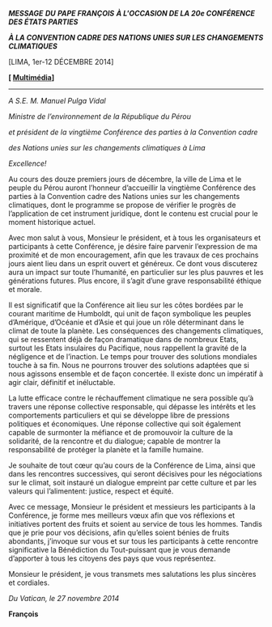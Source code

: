 ***MESSAGE*** ***DU*** ***PAPE FRANÇOIS*** ***À L'OCCASION DE LA 20e CONFÉRENCE DES ÉTATS PARTIES***

***À LA CONVENTION CADRE DES NATIONS UNIES SUR LES CHANGEMENTS CLIMATIQUES***

\[LIMA, 1er-12 DÉCEMBRE 2014\]

**\[ [Multimédia](http://w2.vatican.va/content/francesco/it/events/event.dir.html/content/vaticanevents/it/2014/12/11/letteralima.html)\]**

* * *

*A S.E. M. Manuel Pulga Vidal*

*Ministre de l’environnement de la République du Pérou*

*et président de la vingtième Conférence des parties à la Convention cadre*

*des Nations unies sur les changements climatiques à Lima*

*Excellence!*

Au cours des douze premiers jours de décembre, la ville de Lima et le peuple du Pérou auront l’honneur d’accueillir la vingtième Conférence des parties à la Convention cadre des Nations unies sur les changements climatiques, dont le programme se propose de vérifier le progrès de l’application de cet instrument juridique, dont le contenu est crucial pour le moment historique actuel.

Avec mon salut à vous, Monsieur le président, et à tous les organisateurs et participants à cette Conférence, je désire faire parvenir l’expression de ma proximité et de mon encouragement, afin que les travaux de ces prochains jours aient lieu dans un esprit ouvert et généreux. Ce dont vous discuterez aura un impact sur toute l’humanité, en particulier sur les plus pauvres et les générations futures. Plus encore, il s’agit d’une grave responsabilité éthique et morale.

Il est significatif que la Conférence ait lieu sur les côtes bordées par le courant maritime de Humboldt, qui unit de façon symbolique les peuples d’Amérique, d’Océanie et d’Asie et qui joue un rôle déterminant dans le climat de toute la planète. Les conséquences des changements climatiques, qui se ressentent déjà de façon dramatique dans de nombreux Etats, surtout les Etats insulaires du Pacifique, nous rappellent la gravité de la négligence et de l’inaction. Le temps pour trouver des solutions mondiales touche à sa fin. Nous ne pourrons trouver des solutions adaptées que si nous agissons ensemble et de façon concertée. Il existe donc un impératif à agir clair, définitif et inéluctable.

La lutte efficace contre le réchauffement climatique ne sera possible qu’à travers une réponse collective responsable, qui dépasse les intérêts et les comportements particuliers et qui se développe libre de pressions politiques et économiques. Une réponse collective qui soit également capable de surmonter la méfiance et de promouvoir la culture de la solidarité, de la rencontre et du dialogue; capable de montrer la responsabilité de protéger la planète et la famille humaine.

Je souhaite de tout cœur qu’au cours de la Conférence de Lima, ainsi que dans les rencontres successives, qui seront décisives pour les négociations sur le climat, soit instauré un dialogue empreint par cette culture et par les valeurs qui l’alimentent: justice, respect et équité.

Avec ce message, Monsieur le président et messieurs les participants à la Conférence, je forme mes meilleurs vœux afin que vos réflexions et initiatives portent des fruits et soient au service de tous les hommes. Tandis que je prie pour vos décisions, afin qu’elles soient bénies de fruits abondants, j’invoque sur vous et sur tous les participants à cette rencontre significative la Bénédiction du Tout-puissant que je vous demande d’apporter à tous les citoyens des pays que vous représentez.

Monsieur le président, je vous transmets mes salutations les plus sincères et cordiales.

*Du Vatican, le 27 novembre 2014*

**François**